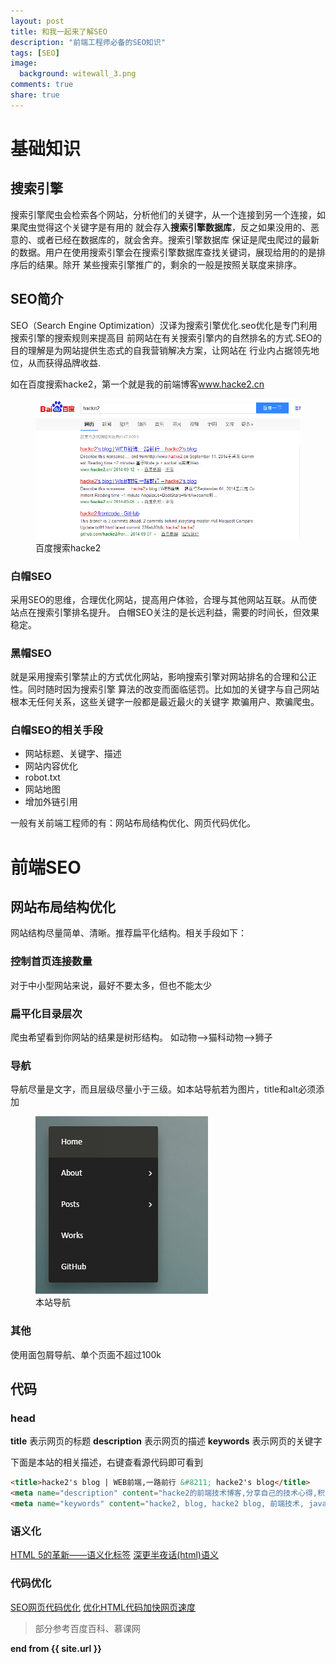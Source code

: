 ```yaml
---
layout: post
title: 和我一起来了解SEO
description: "前端工程师必备的SEO知识"
tags: [SEO]
image:
  background: witewall_3.png
comments: true
share: true
---
```


# 基础知识

## 搜索引擎

搜索引擎爬虫会检索各个网站，分析他们的关键字，从一个连接到另一个连接，如果爬虫觉得这个关键字是有用的
就会存入<strong>搜索引擎数据库</strong>，反之如果没用的、恶意的、或者已经在数据库的，就会舍弃。搜索引擎数据库
保证是爬虫爬过的最新的数据。用户在使用搜索引擎会在搜索引擎数据库查找关键词，展现给用的的是排序后的结果。除开
某些搜索引擎推广的，剩余的一般是按照关联度来排序。

## SEO简介

SEO（Search Engine Optimization）汉译为搜索引擎优化.seo优化是专门利用搜索引擎的搜索规则来提高目
前网站在有关搜索引擎内的自然排名的方式.SEO的目的理解是为网站提供生态式的自我营销解决方案，让网站在
行业内占据领先地位，从而获得品牌收益.

如在百度搜索hacke2，第一个就是我的前端博客<a href="www.hacke2.cn">www.hacke2.cn</a>

<figure>
	<a href="/images/article/7.jpg">
		<img src="/images/article/7.jpg" alt="home" />
	</a>
	<figcaption>百度搜索hacke2</figcaption>
</figure>

<!--more-->

### 白帽SEO

采用SEO的思维，合理优化网站，提高用户体验，合理与其他网站互联。从而使站点在搜索引擎排名提升。
白帽SEO关注的是长远利益，需要的时间长，但效果稳定。

### 黑帽SEO

就是采用搜索引擎禁止的方式优化网站，影响搜索引擎对网站排名的合理和公正性。同时随时因为搜索引擎
算法的改变而面临惩罚。比如加的关键字与自己网站根本无任何关系，这些关键字一般都是最近最火的关键字
欺骗用户、欺骗爬虫。

### 白帽SEO的相关手段

* 网站标题、关键字、描述
* 网站内容优化
* robot.txt
* 网站地图
* 增加外链引用

一般有关前端工程师的有：网站布局结构优化、网页代码优化。

# 前端SEO

## 网站布局结构优化

网站结构尽量简单、清晰。推荐扁平化结构。相关手段如下：

### 控制首页连接数量

对于中小型网站来说，最好不要太多，但也不能太少

### 扁平化目录层次

爬虫希望看到你网站的结果是树形结构。
如动物-->猫科动物-->狮子

### 导航

导航尽量是文字，而且层级尽量小于三级。如本站导航若为图片，title和alt必须添加

<figure>
	<a href="/images/article/6.jpg">
		<img src="/images/article/6.jpg" alt="home" />
	</a>
	<figcaption>本站导航</figcaption>
</figure>

### 其他

使用面包屑导航、单个页面不超过100k

## 代码

### head

<strong>title</strong> 表示网页的标题
<strong>description</strong> 表示网页的描述
<strong>keywords</strong> 表示网页的关键字

下面是本站的相关描述，右键查看源代码即可看到

```html
<title>hacke2's blog | WEB前端,一路前行 &#8211; hacke2's blog</title>
<meta name="description" content="hacke2的前端技术博客,分享自己的技术心得,积累前段技能,汇聚前端之路的点点滴滴。">
<meta name="keywords" content="hacke2, blog, hacke2 blog, 前端技术, javascript">
```

### 语义化

<a href="http://www.html5jscss.com/html5-semantics-section.html">HTML 5的革新——语义化标签</a>
<a href="http://www.cnblogs.com/yizuierguo/archive/2009/07/26/1531112.html">深更半夜话(html)语义</a>

### 代码优化

<a href="http://www.doc88.com/p-213653269816.html">SEO网页代码优化</a>
<a href="http://www.pc6.com/infoview/Article_32813.html">优化HTML代码加快网页速度</a>


>部分参考百度百科、慕课网

<strong>end from {{ site.url }}</strong>